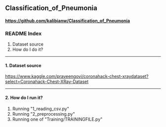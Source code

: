 ## Classification_of_Pneumonia
#### https://github.com/kalibianw/Classification_of_Pneumonia
### README Index
1. Dataset source
2. How do I do it?
- - - -
#### 1. Dataset source
https://www.kaggle.com/praveengovi/coronahack-chest-xraydataset?select=Coronahack-Chest-XRay-Dataset
- - - -
#### 2. How do I run it?
1. Running "1_reading_csv.py"
2. Running "2_preprocessing.py"
3. Running one of "Training/TRAININGFILE.py"
